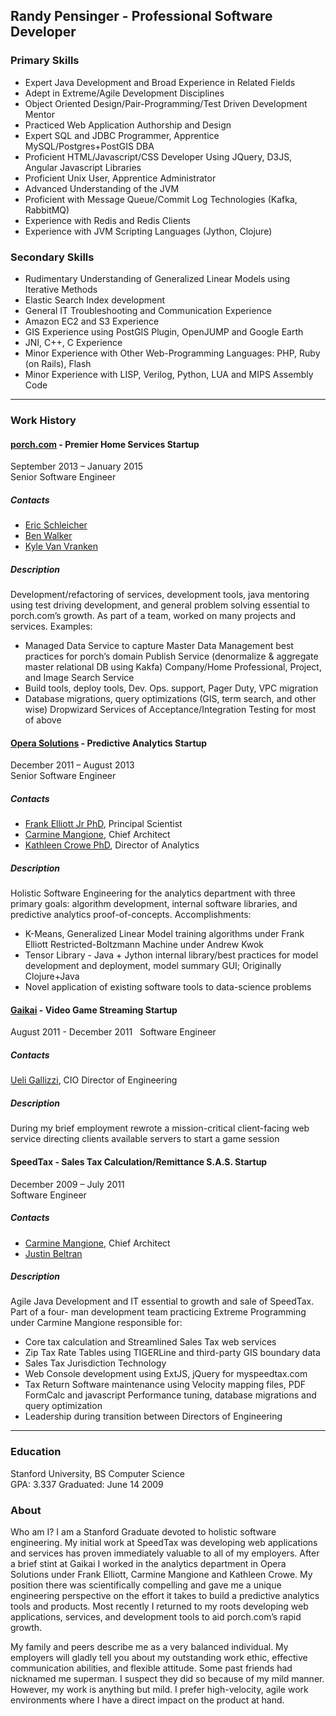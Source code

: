 ## Randy Pensinger - Professional Software Developer

### Primary Skills
* Expert Java Development and Broad Experience in Related Fields
* Adept in Extreme/Agile Development Disciplines
* Object Oriented Design/Pair-Programming/Test Driven Development Mentor
* Practiced Web Application Authorship and Design
* Expert SQL and JDBC Programmer, Apprentice MySQL/Postgres+PostGIS DBA
* Proficient HTML/Javascript/CSS Developer Using JQuery, D3JS, Angular Javascript Libraries
* Proficient Unix User, Apprentice Administrator
* Advanced Understanding of the JVM
* Proficient with Message Queue/Commit Log Technologies (Kafka, RabbitMQ)
* Experience with Redis and Redis Clients
* Experience with JVM Scripting Languages (Jython, Clojure)

### Secondary Skills
* Rudimentary Understanding of Generalized Linear Models using Iterative Methods
* Elastic Search Index development
* General IT Troubleshooting and Communication Experience
* Amazon EC2 and S3 Experience
* GIS Experience using PostGIS Plugin, OpenJUMP and Google Earth
* JNI, C++, C Experience
* Minor Experience with Other Web-Programming Languages: PHP, Ruby (on Rails), Flash
* Minor Experience with LISP, Verilog, Python, LUA and MIPS Assembly Code

<hr>

### Work History

#### [porch.com](https://www.linkedin.com/company/porch) - Premier Home Services Startup
September 2013 – January 2015  
Senior Software Engineer  

##### Contacts
* [Eric Schleicher](https://github.com/eric-schleicher) 
* [Ben Walker](https://www.linkedin.com/pub/benjamin-walker/a/502/4a6)
* [Kyle Van Vranken](https://www.linkedin.com/in/kylevanvranken)

##### Description
Development/refactoring of services, development tools, java mentoring using test driving development, and general problem solving essential to porch.com’s growth.
As part of a team, worked on many projects and services. Examples:
* Managed Data Service to capture Master Data Management best practices for porch’s domain Publish Service (denormalize & aggregate master relational DB using Kakfa) Company/Home Professional, Project, and Image Search Service
* Build tools, deploy tools, Dev. Ops. support, Pager Duty, VPC migration
* Database migrations, query optimizations (GIS, term search, and other wise) Dropwizard Services of Acceptance/Integration Testing for most of above

#### [Opera Solutions](https://www.linkedin.com/company/opera-solutions) - Predictive Analytics Startup
December 2011 – August 2013     
Senior Software Engineer  

##### Contacts
* [Frank Elliott Jr PhD](https://www.linkedin.com/pub/frank-elliott/2/ba0/490), Principal Scientist
* [Carmine Mangione](https://www.linkedin.com/pub/carmine-mangione/0/531/657), Chief Architect
* [Kathleen Crowe PhD](https://www.linkedin.com/pub/kathleen-crowe/7/a70/100), Director of Analytics

##### Description
Holistic Software Engineering for the analytics department with three primary goals: algorithm development, internal software libraries, and predictive analytics proof-of-concepts.
Accomplishments:
* K-Means, Generalized Linear Model training algorithms under Frank Elliott Restricted-Boltzmann Machine under Andrew Kwok
* Tensor Library - Java + Jython internal library/best practices for model development and deployment, model summary GUI; Originally Clojure+Java
* Novel application of existing software tools to data-science problems

#### [Gaikai](https://www.linkedin.com/company/gaikai) - Video Game Streaming Startup
August 2011 - December 2011   
Software Engineer  

##### Contacts
[Ueli Gallizzi](https://www.linkedin.com/in/ugallizzi), CIO Director of Engineering

##### Description
During my brief employment rewrote a mission-critical client-facing web service directing clients available servers to start a game session 

#### SpeedTax - Sales Tax Calculation/Remittance S.A.S. Startup
December 2009 – July 2011   
Software Engineer

##### Contacts
* [Carmine Mangione](https://www.linkedin.com/pub/carmine-mangione/0/531/657), Chief Architect
* [Justin Beltran](https://www.linkedin.com/in/justinvbeltran)

##### Description
Agile Java Development and IT essential to growth and sale of SpeedTax. Part of a four- man development team practicing Extreme Programming under Carmine Mangione responsible for:
* Core tax calculation and Streamlined Sales Tax web services
* Zip Tax Rate Tables using TIGERLine and third-party GIS boundary data
* Sales Tax Jurisdiction Technology
* Web Console development using ExtJS, jQuery for myspeedtax.com
* Tax Return Software maintenance using Velocity mapping files, PDF FormCalc and javascript Performance tuning, database migrations and query optimization
* Leadership during transition between Directors of Engineering

<hr>

### Education
Stanford University, BS Computer Science  
GPA: 3.337
Graduated: June 14 2009  

### About

Who am I? I am a Stanford Graduate devoted to holistic software engineering.
My initial work at SpeedTax was developing web applications and services has proven immediately valuable to all of my employers.
After a brief stint at Gaikai I worked in the analytics department in Opera Solutions under Frank Elliott, Carmine Mangione and Kathleen Crowe.
My position there was scientifically compelling and gave me a unique engineering perspective on the effort it takes to build a predictive analytics tools and products.
Most recently I returned to my roots developing web applications, services, and development tools to aid porch.com’s rapid growth.

My family and peers describe me as a very balanced individual.
My employers will gladly tell you about my outstanding work ethic, effective communication abilities, and flexible attitude.
Some past friends had nicknamed me superman. I suspect they did so because of my mild manner.
However, my work is anything but mild. I prefer high-velocity, agile work environments where I have a direct impact on the product at hand.
